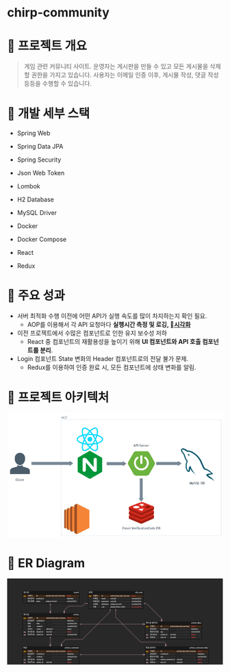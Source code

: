 # chirp-community

# 📌 프로젝트 개요

> 게임 관련 커뮤니티 사이트.
운영자는 게시판을 만들 수 있고 모든 게시물을 삭제할 권한을 가지고 있습니다.
사용자는 이메일 인증 이후, 게시물 작성, 댓글 작성 등등을 수행할 수 있습니다.
> 

# 📌 개발 세부 스택

- Spring Web
- Spring Data JPA
- Spring Security
- Json Web Token
- Lombok
- H2 Database
- MySQL Driver

- Docker
- Docker Compose

- React
- Redux

# 📌 주요 성과

- 서버 최적화 수행 이전에 어떤 API가 실행 속도를 많이 차지하는지 확인 필요.
    - AOP를 이용해서 각 API 요청마다 **실행시간 측정 및 로깅, 🔗[시각화](https://github.com/chirp-community/chirp-community-analytic-tools/blob/main/analyze_avg_runtime.ipynb)**
- 이전 프로젝트에서 수많은 컴포넌트로 인한 유지 보수성 저하
    - React 중 컴포넌트의 재활용성을 높이기 위해 
    **UI 컴포넌트와 API 호출 컴포넌트를 분리**.
- Login 컴포넌트 State 변화의 Header 컴포넌트로의 전달 불가 문제.
    - Redux를 이용하여 인증 완료 시, 모든 컴포넌트에 상태 변화를 알림.

# 📌 프로젝트 아키텍처

![Untitled](documents/Untitled.png)

# 📌 ER Diagram

![chirp.png](documents/chirp.png)

